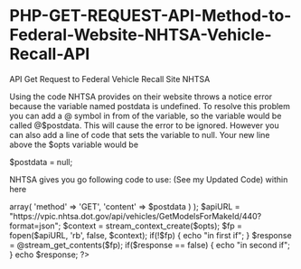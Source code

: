 # PHP-GET-REQUEST-API-Method-to-Federal-Website-NHTSA-Vehicle-Recall-API
API Get Request to Federal Vehicle Recall Site NHTSA

Using the code NHTSA provides on their website throws a notice error because the variable named postdata is undefined. To resolve this problem you can add a @ symbol in from of the variable, so the variable would be called @$postdata. This will cause the error to be ignored. However you can also add a line of code that sets the variable to null. Your new line above the $opts variable would be

$postdata = null;

NHTSA gives you go following code to use: (See my Updated Code) within here


<?php        

	$opts = array('http' =>  
	
		array(
			'method' => 'GET',
			'content' => $postdata
		)
		
	);
	$apiURL = "https://vpic.nhtsa.dot.gov/api/vehicles/GetModelsForMakeId/440?format=json";
	
	$context = stream_context_create($opts);
	
	$fp = fopen($apiURL, 'rb', false, $context);
	
	if(!$fp)
	{
		echo "in first if";
	}
	$response = @stream_get_contents($fp);
	if($response == false)
	{
		echo "in second if";
	}
	echo $response;
?>
